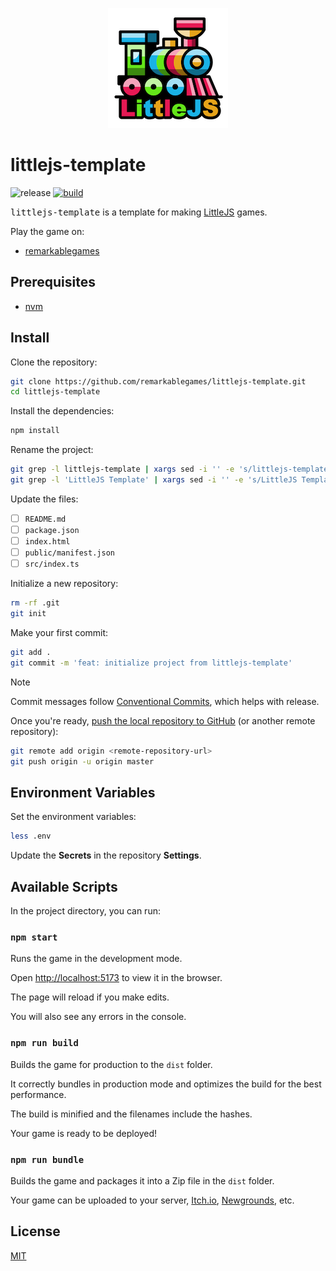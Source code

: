 <p align="center">
  <img src="https://github.com/remarkablegames/littlejs-template/blob/master/public/logo192.png" alt="LittleJS Template">
</p>

# littlejs-template

![release](https://img.shields.io/github/v/release/remarkablegames/littlejs-template)
[![build](https://github.com/remarkablegames/littlejs-template/actions/workflows/build.yml/badge.svg)](https://github.com/remarkablegames/littlejs-template/actions/workflows/build.yml)

<kbd>littlejs-template</kbd> is a template for making [LittleJS](https://github.com/KilledByAPixel/LittleJS) games.

Play the game on:

- [remarkablegames](https://remarkablegames.org/littlejs-template/)

## Prerequisites

- [nvm](https://github.com/nvm-sh/nvm#readme)

## Install

Clone the repository:

```sh
git clone https://github.com/remarkablegames/littlejs-template.git
cd littlejs-template
```

Install the dependencies:

```sh
npm install
```

Rename the project:

```sh
git grep -l littlejs-template | xargs sed -i '' -e 's/littlejs-template/my-game/g'
git grep -l 'LittleJS Template' | xargs sed -i '' -e 's/LittleJS Template/My Game/g'
```

Update the files:

- [ ] `README.md`
- [ ] `package.json`
- [ ] `index.html`
- [ ] `public/manifest.json`
- [ ] `src/index.ts`

Initialize a new repository:

```sh
rm -rf .git
git init
```

Make your first commit:

```sh
git add .
git commit -m 'feat: initialize project from littlejs-template'
```

> [!NOTE]
> Commit messages follow [Conventional Commits](https://conventionalcommits.org/), which helps with release.

Once you're ready, [push the local repository to GitHub](https://help.github.com/articles/adding-an-existing-project-to-github-using-the-command-line/) (or another remote repository):

```sh
git remote add origin <remote-repository-url>
git push origin -u origin master
```

## Environment Variables

Set the environment variables:

```sh
less .env
```

Update the **Secrets** in the repository **Settings**.

## Available Scripts

In the project directory, you can run:

### `npm start`

Runs the game in the development mode.

Open [http://localhost:5173](http://localhost:5173) to view it in the browser.

The page will reload if you make edits.

You will also see any errors in the console.

### `npm run build`

Builds the game for production to the `dist` folder.

It correctly bundles in production mode and optimizes the build for the best performance.

The build is minified and the filenames include the hashes.

Your game is ready to be deployed!

### `npm run bundle`

Builds the game and packages it into a Zip file in the `dist` folder.

Your game can be uploaded to your server, [Itch.io](https://itch.io/), [Newgrounds](https://www.newgrounds.com/), etc.

## License

[MIT](LICENSE)
